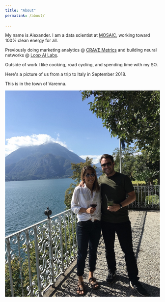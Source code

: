 ```yaml
---
title: "About"
permalink: /about/

---
```


My name is Alexander. 
I am a data scientist at [MOSAIC](http://www.joinmosaic.com), working toward 100% clean energy for all. 

Previously doing marketing analytics @ [CRAVE Metrics](http://www.cravemetrics.io) and building neural networks @ [Loop AI Labs](http://www.loop.ai).

Outside of work I like cooking, road cycling, and spending time with my SO.

Here's a picture of us from a trip to Italy in September 2018.

This is in the town of Varenna.

![como](../assets/images/como.jpg)